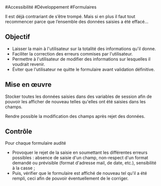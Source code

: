 
#Accessibilité #Développement #Formulaires

Il est déjà contrariant de s’être trompé. Mais si en plus il faut tout recommencer parce que l’ensemble des données saisies a été effacé…

Objectif
--------

*   Laisser la main à l'utilisateur sur la totalité des informations qu'il donne.
*   Faciliter la correction des erreurs commises par l'utilisateur.
*   Permettre à l'utilisateur de modifier des informations sur lesquelles il voudrait revenir.
*   Éviter que l'utilisateur ne quitte le formulaire avant validation définitive.

Mise en œuvre
-------------

Stocker toutes les données saisies dans des variables de session afin de pouvoir les afficher de nouveau telles qu'elles ont été saisies dans les champs.

Rendre possible la modification des champs après rejet des données.

Contrôle
--------

Pour chaque formulaire audité

*   Provoquer le rejet de la saisie en soumettant les différentes erreurs possibles : absence de saisie d'un champ, non-respect d'un format demandé ou prévisible (format d'adresse mail, de date, etc.), sensibilité à la casse ;
*   Puis, vérifier que le formulaire est affiché de nouveau tel qu'il a été rempli, ceci afin de pouvoir éventuellement de le corriger.
